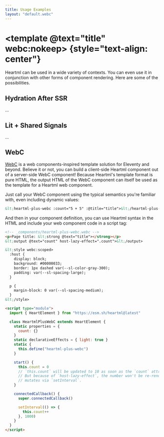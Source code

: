 ```yaml
---
title: Usage Examples
layout: "default.webc"
---
```


# <template @text="title" webc:nokeep></template> {style="text-align: center"}

Heartml can be used in a wide variety of contexts. You can even use it in conjunction with other forms of component rendering. Here are some of the possibilities.

## Hydration After SSR

...

## Lit + Shared Signals

...

## WebC

[WebC](https://www.11ty.dev/docs/languages/webc/) is a web components-inspired template solution for Eleventy and beyond. Believe it or not, you can build a client-side Heartml component out of a server-side WebC component! Because Heartml's template format is pure HTML, the output HTML of the WebC component can itself be used as the template for a Heartml web component.

<aside>
<heartml-plus-webc :count="5 + 5" :@title="title"></heartml-plus-webc>
</aside>

Just call your WebC component using the typical semantics you're familiar with, even including dynamic values:

<code-example webc:raw>

```html
&lt;heartml-plus-webc :count="5 + 5" :@title="title">&lt;/heartml-plus-webc>
```

</code-example>

And then in your component definition, you can use Heartml syntax in the HTML and include your web component code in a script tag:

<code-example webc:raw>

```html
<!-- _components/heartml-plus-webc.webc -->
<p>Page title: &lt;strong @text="title"></strong></p>
&lt;output @text="count" host-lazy-effect=".count">&lt;/output>

&lt;style webc:scoped>
  :host {
    display: block;
    background: #00000033;
    border: 1px dashed var(--sl-color-gray-300);
    padding: var(--sl-spacing-large);
  }

  p {
    margin-block: 0 var(--sl-spacing-medium);
  }
&lt;/style>

<script type="module">
  import { HeartElement } from "https://esm.sh/heartml@latest"

  class HeartmlPlusWebC extends HeartElement {
    static properties = {
      count: {}
    }
    static declarativeEffects = { light: true }
    static {
      this.define("heartml-plus-webc")
    }

    start() {
      this.count = 0
      // `this.count` will be updated to 10 as soon as the `count` attribute is processed.
      // But because of `host-lazy-effect`, the number won't be re-rendered until it later
      // mutates via `setInterval`.
    }

    connectedCallback() {
      super.connectedCallback()

      setInterval(() => {
        this.count++
      }, 1000)
    }
  }
</script>
```
</code-example>
